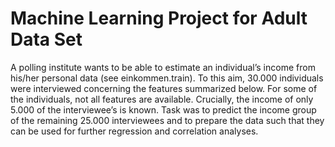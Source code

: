 # Machine Learning Project for Adult Data Set 
A polling institute wants to be able to estimate an individual’s income from his/her personal data (see einkommen.train). To this aim, 30.000 individuals were interviewed concerning the features summarized below. For some of the individuals, not all features are available. Crucially, the income of only 5.000 of the interviewee’s is known. Task was to predict the income group of the remaining 25.000 interviewees and to prepare the data such that they can be used for further regression and correlation analyses.




